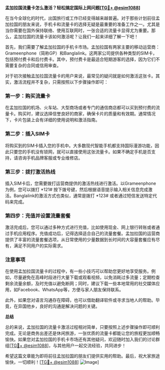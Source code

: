**孟加拉国流量卡怎么激活？轻松搞定国际上网问题[[TG💪+ @esim1088](https://t.me/s/esim1088)]**

在当今全球化的时代，出国旅行或工作已经变得越来越普遍。对于那些计划前往孟加拉国的朋友来说，手机卡和流量卡的选择无疑是最重要的准备工作之一。尤其是当你需要在国外保持联络、使用互联网时，一张合适的流量卡显得尤为重要。那么，孟加拉国的流量卡该如何激活呢？让我们一起来详细了解一下吧！

首先，我们需要了解孟加拉国的手机卡市场。孟加拉国有两家主要的移动运营商：Grameenphone（简称GP）和Banglalink。这两家公司提供各种类型的SIM卡，包括预付费卡和后付费卡。其中，预付费卡是最适合短期游客的选择，因为它们不需要复杂的合同或信用审查。

对于初次接触孟加拉国流量卡的用户来说，最常见的疑问就是如何激活这张卡。其实，激活流程并不复杂，只需按照以下步骤操作即可：

### 第一步：购买流量卡

在孟加拉国的机场、火车站、大型商场或者专门的通信商店都可以买到预付费的流量卡。购买时，建议选择信誉良好的商家，确保卡片的质量和有效期。通常情况下，卡片包装上会有详细的使用说明和激活指南。

### 第二步：插入SIM卡

将购买到的SIM卡插入您的手机中。大多数现代智能手机都支持国际漫游功能，因此只要您的手机没有锁网，就可以直接使用这张流量卡。如果不确定手机是否支持，请咨询手机品牌客服或专业维修店。

### 第三步：拨打激活热线

插入SIM卡后，您需要拨打运营商提供的激活热线进行激活。以Grameenphone为例，您可以拨打 *121# 按下拨号键，然后根据语音提示输入相关信息完成激活。Banglalink的激活方式也类似，通常是拨打 *123# 或者通过短信发送特定代码来完成。

### 第四步：充值并设置流量套餐

激活完成后，您可以通过多种方式进行充值，比如使用现金、网上银行转账或者通过手机应用程序。充值成功后，记得选择适合自己的流量套餐。孟加拉国的运营商提供了丰富的流量套餐选项，从日常使用的少量数据到长时间的大容量套餐应有尽有，满足不同用户的实际需求。

### 注意事项

在使用孟加拉国流量卡的过程中，有一些小技巧可以帮助您更好地享受服务。例如，尽量避免在高峰时段进行大量下载或观看视频，以免消耗过多流量；定期检查剩余流量余额，及时充值以避免断网；同时，建议下载一些本地常用的社交媒体应用，如Facebook、WhatsApp等，方便与家人朋友保持联系。

此外，如果您对语言沟通存在障碍，也可以借助翻译软件或寻求当地人的帮助。毕竟，在异国他乡，良好的沟通是解决问题的关键。

**总结**

总的来说，孟加拉国的流量卡激活过程相对简单，只要按照上述步骤操作即可顺利完成。无论是商务出差还是休闲旅游，一张优质的流量卡都能让您的旅程更加顺畅愉快。如果您对孟加拉国的手机卡市场还有其他疑问，欢迎随时加入我们的讨论群组[[TG💪+ @esim1088](https://t.me/s/esim1088)]，与其他用户一起交流经验，共同进步！

希望这篇文章能为即将前往孟加拉国的朋友们提供实用的帮助。最后，祝大家旅途愉快，一切顺利！[[TG💪+ @esim1088](https://t.me/s/esim1088)] ![Image](https://i.postimg.cc/4NQfJmqS/Snipaste-2025-05-13-00-14-12.png)]